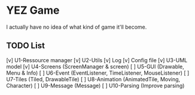 # YEZ Game
I actually have no idea of what kind of game it'll become.

## TODO List
[v] U1-Ressource manager
[v] U2-Utils
	[v] Log
	[v] Config file
[v] U3-UML model
[v] U4-Screens (ScreenManager & screen)
[ ] U5-GUI (Drawable, Menu & Info)
[ ] U6-Event (EventListener, TimeListener, MouseListener)
[ ] U7-Tiles (Tiled, DrawableTile)
[ ] U8-Animation (AnimatedTile, Moving, Character)
[ ] U9-Message (Message)
[ ] U10-Parsing	(Improve parsing)
